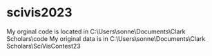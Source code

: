 # scivis2023

My orginal code is located in C:\Users\sonne\Documents\Clark Scholars\code
My original data is in C:\Users\sonne\Documents\Clark Scholars\SciVisContest23